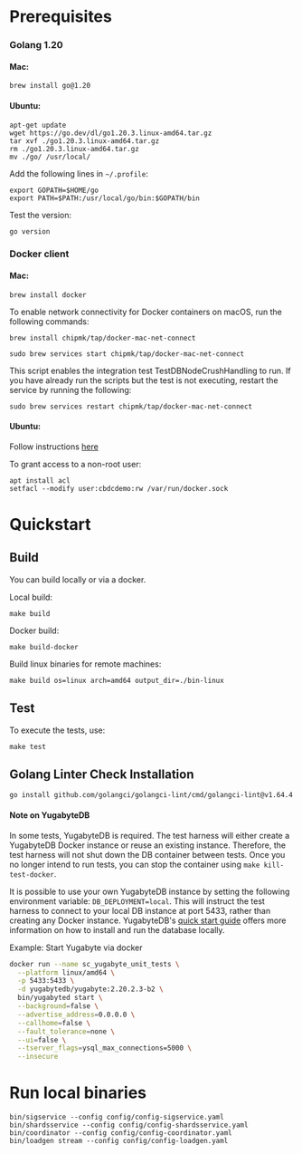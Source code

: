 <!--
Copyright IBM Corp. All Rights Reserved.

SPDX-License-Identifier: Apache-2.0
-->
# Prerequisites

### Golang 1.20

#### Mac:

```shell
brew install go@1.20
```

#### Ubuntu:

```shell
apt-get update
wget https://go.dev/dl/go1.20.3.linux-amd64.tar.gz
tar xvf ./go1.20.3.linux-amd64.tar.gz
rm ./go1.20.3.linux-amd64.tar.gz
mv ./go/ /usr/local/
```

Add the following lines in `~/.profile`:

```shell
export GOPATH=$HOME/go
export PATH=$PATH:/usr/local/go/bin:$GOPATH/bin
```

Test the version:

```shell
go version
```

### Docker client

#### Mac:

```shell
brew install docker
```

To enable network connectivity for Docker containers on macOS, run the following commands:

```shell
brew install chipmk/tap/docker-mac-net-connect
```

```shell
sudo brew services start chipmk/tap/docker-mac-net-connect
```

This script enables the integration test TestDBNodeCrushHandling to run.
If you have already run the scripts but the test is not executing, restart the service by running the following:
```shell
sudo brew services restart chipmk/tap/docker-mac-net-connect
```


#### Ubuntu:

Follow instructions [here](https://docs.docker.com/engine/install/ubuntu/)

To grant access to a non-root user:

```shell
apt install acl
setfacl --modify user:cbdcdemo:rw /var/run/docker.sock
```

# Quickstart

## Build

You can build locally or via a docker.

Local build:

```shell
make build
```

Docker build:

```shell
make build-docker
```

Build linux binaries for remote machines:

```shell
make build os=linux arch=amd64 output_dir=./bin-linux
```

## Test

To execute the tests, use:

```shell
make test
```

## Golang Linter Check Installation

```shell
go install github.com/golangci/golangci-lint/cmd/golangci-lint@v1.64.4
```

#### Note on YugabyteDB

In some tests, YugabyteDB is required.
The test harness will either create a YugabyteDB Docker instance or reuse an existing instance.
Therefore, the test harness will not shut down the DB container between tests.
Once you no longer intend to run tests, you can stop the container using `make kill-test-docker`.

It is possible to use your own YugabyteDB instance by setting the following environment variable: `DB_DEPLOYMENT=local`.
This will instruct the test harness to connect to your local DB instance at port 5433, rather than creating any Docker instance.
YugabyteDB's [quick start guide](https://docs.yugabyte.com/preview/quick-start/) offers more information on how to install and run the database locally.

Example: Start Yugabyte via docker

```bash
docker run --name sc_yugabyte_unit_tests \
  --platform linux/amd64 \
  -p 5433:5433 \
  -d yugabytedb/yugabyte:2.20.2.3-b2 \
  bin/yugabyted start \
  --background=false \
  --advertise_address=0.0.0.0 \
  --callhome=false \
  --fault_tolerance=none \
  --ui=false \
  --tserver_flags=ysql_max_connections=5000 \
  --insecure
```

# Run local binaries

```shell
bin/sigservice --config config/config-sigservice.yaml
bin/shardsservice --config config/config-shardsservice.yaml
bin/coordinator --config config/config-coordinator.yaml
bin/loadgen stream --config config/config-loadgen.yaml
```
